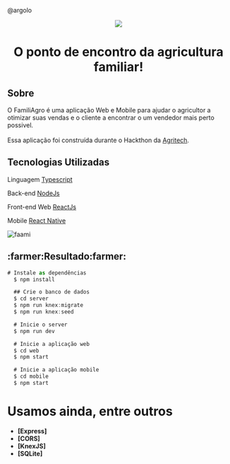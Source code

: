 @argolo
<p align="center">
  <img src="https://user-images.githubusercontent.com/47211806/93694251-d8319300-fadf-11ea-9bb4-a38d80e2566a.png"/>
</p>
<h1 align="center">O ponto de encontro da agricultura familiar!</h1>

<h2>Sobre</h2>
<p>O FamiliAgro é uma aplicação Web e Mobile para ajudar o agricultor a otimizar suas vendas e o cliente a encontrar o um vendedor mais perto possivel.
</br></br>
Essa aplicação foi construída durante o Hackthon da <a href="https://doity.com.br/hackathon-agritech">Agritech</a>.

<h2>Tecnologias Utilizadas</h2>

<p>Linguagem <a href="https://www.typescriptlang.org/">Typescript</a></p>
<p>Back-end <a href="https://nodejs.org/en/">NodeJs</a></p>
<p>Front-end Web <a href="https://reactjs.org/">ReactJs</a></p>
<p>Mobile <a href="https://reactnative.dev/">React Native</a></p>

![faami](https://user-images.githubusercontent.com/47211806/106358311-4c7c0e80-62ea-11eb-92ea-0986daf116d7.gif)

<h2>:farmer:Resultado:farmer:</h2>

```js
# Instale as dependências
  $ npm install

  ## Crie o banco de dados
  $ cd server
  $ npm run knex:migrate
  $ npm run knex:seed

  # Inicie o server
  $ npm run dev

  # Inicie a aplicação web
  $ cd web
  $ npm start

  # Inicie a aplicação mobile
  $ cd mobile
  $ npm start
 ```
# Usamos ainda, entre outros
 
   - **[Express]**
  - **[CORS]**
  - **[KnexJS]**
  - **[SQLite]**
  
